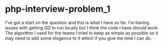 # php-interview-problem_1

I've got a start on the question and this is what I have so far. I'm having issues with getting GD to run locally but I think the code I have should work. The algorithm I used for the teams I tried to keep as simple as possible so it may need to add some elogence to it which if you give me time I can do.
